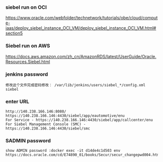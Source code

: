 ### siebel run on OCI 
https://www.oracle.com/webfolder/technetwork/tutorials/obe/cloud/compute-iaas/deploy_siebel_instance_OCI_VM/deploy_siebel_instance_OCI_VM.html#section5
### Siebel run on AWS
https://docs.aws.amazon.com/zh_cn/AmazonRDS/latest/UserGuide/Oracle.Resources.Siebel.html
### jenkins password

```
修改这个文件完成密码修改： /var/lib/jenkins/users/siebel_*/config.xml 
siebel
```

### enter URL
```
http://140.238.166.146:8080/
https://140.238.166.146:4430/siebel/app/eautomotive/enu
For Service - https://140.238.166.146:4430/siebel/app/callcenter/enu
For Siebel Management Console (SMC) - https://140.238.166.146:4430/siebel/smc
```
### SADMIN password
```
show ADMIN password :docker exec -it d14de4c1d503 env
https://docs.oracle.com/cd/E74890_01/books/Secur/secur_changepwd004.htm
```
